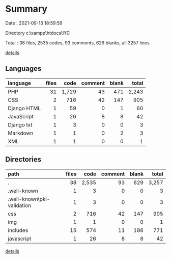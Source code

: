 # Summary

Date : 2021-09-16 18:59:59

Directory c:\xampp\htdocs\IYC

Total : 38 files,  2535 codes, 93 comments, 629 blanks, all 3257 lines

[details](details.md)

## Languages
| language | files | code | comment | blank | total |
| :--- | ---: | ---: | ---: | ---: | ---: |
| PHP | 31 | 1,729 | 43 | 471 | 2,243 |
| CSS | 2 | 716 | 42 | 147 | 905 |
| Django HTML | 1 | 59 | 0 | 1 | 60 |
| JavaScript | 1 | 26 | 8 | 8 | 42 |
| Django txt | 1 | 3 | 0 | 0 | 3 |
| Markdown | 1 | 1 | 0 | 2 | 3 |
| XML | 1 | 1 | 0 | 0 | 1 |

## Directories
| path | files | code | comment | blank | total |
| :--- | ---: | ---: | ---: | ---: | ---: |
| . | 38 | 2,535 | 93 | 629 | 3,257 |
| .well-known | 1 | 3 | 0 | 0 | 3 |
| .well-known\pki-validation | 1 | 3 | 0 | 0 | 3 |
| css | 2 | 716 | 42 | 147 | 905 |
| img | 1 | 1 | 0 | 0 | 1 |
| includes | 15 | 574 | 11 | 186 | 771 |
| javascript | 1 | 26 | 8 | 8 | 42 |

[details](details.md)